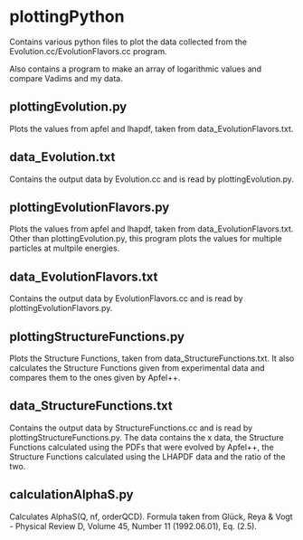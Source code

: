 # plottingPython
Contains various python files to plot the data collected from the Evolution.cc/EvolutionFlavors.cc program. 

Also contains a program to make an array of logarithmic values and compare Vadims and my data.

## plottingEvolution.py
Plots the values from apfel and lhapdf, taken from data_EvolutionFlavors.txt.

## data_Evolution.txt
Contains the output data by Evolution.cc and is read by plottingEvolution.py.

## plottingEvolutionFlavors.py
Plots the values from apfel and lhapdf, taken from data_EvolutionFlavors.txt. Other than plottingEvolution.py, this program plots the values for multiple particles at multpile energies.

## data_EvolutionFlavors.txt
Contains the output data by EvolutionFlavors.cc and is read by plottingEvolutionFlavors.py. 

## plottingStructureFunctions.py
Plots the Structure Functions, taken from data_StructureFunctions.txt. It also calculates the Structure Functions given from experimental data and compares them to the ones given by Apfel++.

## data_StructureFunctions.txt
Contains the output data by StructureFunctions.cc and is read by plottingStructureFunctions.py. The data contains the x data, the Structure Functions calculated using the PDFs that were evolved by Apfel++, the Structure Functions calculated using the LHAPDF data and the ratio of the two. 

## calculationAlphaS.py
Calculates AlphaS(Q, nf, orderQCD). Formula taken from Glück, Reya & Vogt - Physical Review D, Volume 45, Number 11 (1992.06.01), Eq. (2.5).
